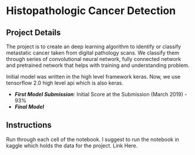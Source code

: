 # Histopathologic Cancer Detection

## Project Details
The project is to create an deep learning algorithm to identify or classify metastatic cancer taken from digital pathology scans. We classify them through series of convolutional neural network, fully connected network and pretrained network that helps with training and understanding problem. 

Initial model was written in the high level framework keras. Now, we use tensorflow 2.0 high level api which is also keras.

- ***First Model Submission***: Initial Score at the Submission (March 2019) - 93% 
- ***Final Model***
  

## Instructions
Run through each cell of the notebook. I suggest to run the notebook in kaggle which holds the data for the project. Link Here.
